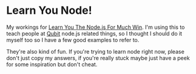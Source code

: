 # Learn You Node!

My workings for [Learn You The Node.js For Much Win][learnyounode]. I'm using this to teach people at [Qubit][] node.js related things, so I thought I should do it myself too so I have a few good examples to refer to.

They're also kind of fun. If you're trying to learn node right now, please don't just copy my answers, if you're really stuck maybe just have a peek for some inspiration but don't cheat.

[learnyounode]: https://github.com/workshopper/learnyounode
[qubit]: https://eng.qubit.com/
